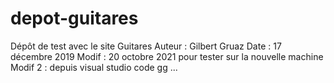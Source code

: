 # depot-guitares
Dépôt de test avec le site Guitares
Auteur : Gilbert Gruaz
Date : 17 décembre 2019
Modif : 20 octobre 2021 pour tester sur la nouvelle machine
Modif 2 : depuis visual studio code gg ...

